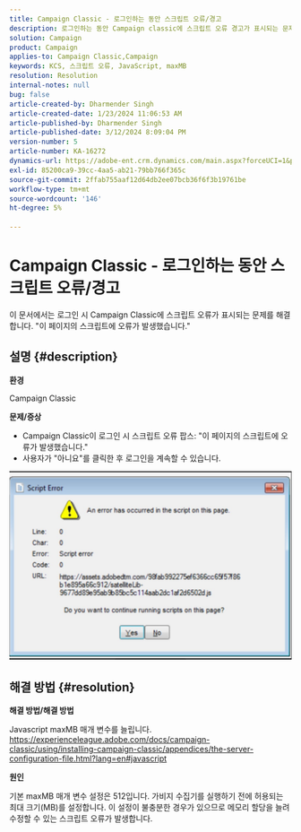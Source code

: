 ```yaml
---
title: Campaign Classic - 로그인하는 동안 스크립트 오류/경고
description: 로그인하는 동안 Campaign classic에 스크립트 오류 경고가 표시되는 문제에 대해 자세히 알아보십시오. Javascript maxMB 매개 변수를 늘립니다.
solution: Campaign
product: Campaign
applies-to: Campaign Classic,Campaign
keywords: KCS, 스크립트 오류, JavaScript, maxMB
resolution: Resolution
internal-notes: null
bug: false
article-created-by: Dharmender Singh
article-created-date: 1/23/2024 11:06:53 AM
article-published-by: Dharmender Singh
article-published-date: 3/12/2024 8:09:04 PM
version-number: 5
article-number: KA-16272
dynamics-url: https://adobe-ent.crm.dynamics.com/main.aspx?forceUCI=1&pagetype=entityrecord&etn=knowledgearticle&id=3eda4c7e-dfb9-ee11-a569-6045bd006149
exl-id: 85200ca9-39cc-4aa5-ab21-79bb766f365c
source-git-commit: 2ffab755aaf12d64db2ee07bcb36f6f3b19761be
workflow-type: tm+mt
source-wordcount: '146'
ht-degree: 5%

---
```


# Campaign Classic - 로그인하는 동안 스크립트 오류/경고


이 문서에서는 로그인 시 Campaign Classic에 스크립트 오류가 표시되는 문제를 해결합니다. &quot;이 페이지의 스크립트에 오류가 발생했습니다.&quot;

## 설명 {#description}


<b>환경</b>

Campaign Classic

<b>문제/증상</b>

- Campaign Classic이 로그인 시 스크립트 오류 팝스: &quot;이 페이지의 스크립트에 오류가 발생했습니다.&quot;
- 사용자가 &quot;아니요&quot;를 클릭한 후 로그인을 계속할 수 있습니다.


![](assets/___3fda4c7e-dfb9-ee11-a569-6045bd006149___.jpeg)


## 해결 방법 {#resolution}


<b>해결 방법/해결 방법</b>

Javascript maxMB 매개 변수를 늘립니다. https://experienceleague.adobe.com/docs/campaign-classic/using/installing-campaign-classic/appendices/the-server-configuration-file.html?lang=en#javascript

<b>원인</b>

기본 maxMB 매개 변수 설정은 512입니다. 가비지 수집기를 실행하기 전에 허용되는 최대 크기(MB)를 설정합니다. 이 설정이 불충분한 경우가 있으므로 메모리 할당을 늘려 수정할 수 있는 스크립트 오류가 발생합니다.
